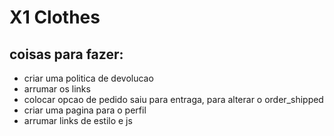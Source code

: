# X1 Clothes

## coisas para fazer:
 - criar uma politica de devolucao
 - arrumar os links
 - colocar opcao de pedido saiu para entraga, para alterar o order_shipped
 - criar uma pagina para o perfil
 - arrumar links de estilo e js
